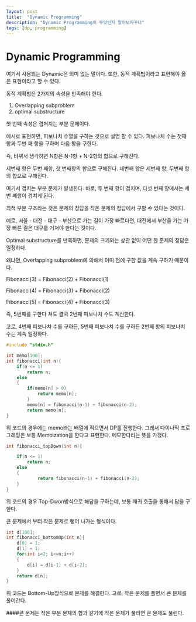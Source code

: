 ```yaml
---
layout: post
title:  "Dynamic Programming"
description: "Dynamic Programming이 무엇인지 알아보자꾸나"
tags: [dp, programming]
---
```


Dynamic Programming
===
여기서 사용되는 Dynamic은 의미 없는 말이다.
또한, 동적 계획법이라고 표현해야 옳은 표현이라고 할 수 있다.

동적 계획법은 2가지의 속성을 만족해야 한다.

1. Overlapping subproblem
2. optimal substructure

첫 번째 속성은 겹쳐지는 부분 문제이다.

예시로 표현하면, 피보나치 수열을 구하는 것으로 설명 할 수 있다.
피보나치 수는 첫째 항과 두번 째 항을 구하며 다음 항을 구한다.

즉, 바꿔서 생각하면 N항은 N-1항 + N-2항의 합으로 구해진다.

세번째 항은 두번 째항, 첫 번째항의 합으로 구해진다.
네번째 항은 세번째 항, 두번째 항의 합으로 구해진다.

여기서 겹치는 부분 문제가 발생한다. 바로, 두 번째 항이 겹치며, 다섯 번째 항에서는 세번 째항이 겹치게 된다.

최적 부분 구조라는 것은 문제의 정답을 작은 문제의 정답에서 구할 수 있다는 것이다.

예로, 서울 - 대전 - 대구 - 부산으로 가는 길이 가장 빠르다면,
대전에서 부산을 가는 가장 빠른 길은 대구를 거쳐야 한다는 것이다.

Optimal substructure를 만족하면, 문제의 크기와는 상관 없이 어떤 한 문제의 정답은 일정하다.

왜냐면, Overlapping subproblem에 의해서 이미 전에 구한 값을 계속 구하기 때문이다.

Fibonacci(3) = Fibonacci(2) + Fibonacci(1)

Fibonacci(4) = Fibonacci(3) + Fibonacci(2)

Fibonacci(5) = Fibonacci(4) + Fibonacci(3)

즉, 5번째를 구한다 쳐도 결국 2번째 피보나치 수도 계산한다.

고로, 4번째 피보나치 수를 구하든, 5번째 피보나치 수를 구하든 2번째 항의 피보나치 수는 계속 일정하다.

```cpp
#include "stdio.h"

int memo[100];
int fibonacci(int n){
    if(n <= 1)
        return n;
    else
    {
        if(memo[n] > 0)
            return memo[n];
        }
        memo[n] = fibonacci(n-1) + fibonacci(n-2);
        return memo[n];
}
```
위 코드의 경우에는 memo라는 배열에 적으면서 DP를 진행한다. 그래서 다이나믹 프로그래밍은 보통 Memoization을 한다고 표현한다.
메모한다라는 뜻을 가졌다.

```cpp
int fibonacci_topDown(int n){

    if(n <= 1)
        return n;
    else
    {
            return fibonacci(n-1) + fibonacci(n-2);
    }
}
```
위 코드의 경우 Top-Dwon방식으로 해답을 구하는데, 보통 재귀 호출을 통해서 답을 구한다.

큰 문제에서 부터 작은 문제로 뻗어 나가는 형식이다.

```cpp
int d[100];
int fibonacci_bottomUp(int n){
    d[0] = 1;
    d[1] = 1;
    for(int i=2; i<=n;i++)
    {
        d[i] = d[i-1] + d[i-2];
    }
    return d[n];
}
```

위 코드는 Bottom-Up방식으로 문제를 해결한다.
고로, 작은 문제를 풀면서 큰 문제를 풀어간다.

####큰 문제는 작은 부분 문제의 합과 같기에 작은 문제가 풀리면 큰 문제도 풀린다.
